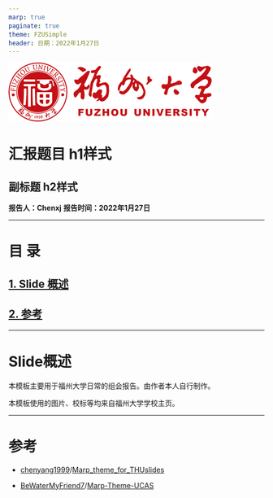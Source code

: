 ```yaml
---
marp: true
paginate: true
theme: FZUSimple
header: 日期：2022年1月27日
---
```


<!-- 
_paginate: false
_class: firstpage 
-->

![img w:400px h:116px](../images/logo.png)
# 汇报题目 h1样式
## 副标题 h2样式

**报告人：Chenxj**
**报告时间：2022年1月27日**

---

<!--
_paginate: false 
_class: contents
-->
# 目 录

## [1. Slide 概述](#Slide概述)
## [2. 参考](#参考)

---

# <span id="Slide概述">Slide概述</span>
本模板主要用于福州大学日常的组会报告。由作者本人自行制作。

本模板使用的图片、校标等均来自福州大学学校主页。

---

<!-- _class: reference -->
# <span id="参考">参考</span>

- [chenyang1999](https://github.com/chenyang1999)/[Marp_theme_for_THUslides](https://github.com/chenyang1999/Marp_theme_for_THUslides)

- [BeWaterMyFriend7](https://github.com/BeWaterMyFriend7)/[Marp-Theme-UCAS](https://github.com/BeWaterMyFriend7/Marp-Theme-UCAS)


